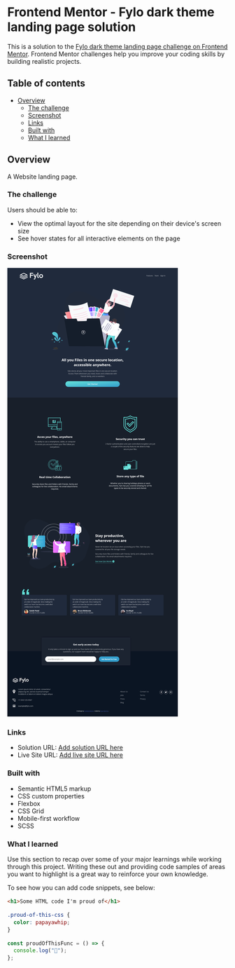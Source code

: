 # Frontend Mentor - Fylo dark theme landing page solution

This is a solution to the [Fylo dark theme landing page challenge on Frontend Mentor](https://www.frontendmentor.io/challenges/fylo-dark-theme-landing-page-5ca5f2d21e82137ec91a50fd). Frontend Mentor challenges help you improve your coding skills by building realistic projects.

## Table of contents

- [Overview](#overview)
  - [The challenge](#the-challenge)
  - [Screenshot](#screenshot)
  - [Links](#links)
  - [Built with](#built-with)
  - [What I learned](#what-i-learned)

## Overview

A Website landing page.

### The challenge

Users should be able to:

- View the optimal layout for the site depending on their device's screen size
- See hover states for all interactive elements on the page

### Screenshot

![](./design/project.png)

### Links

- Solution URL: [Add solution URL here](https://your-solution-url.com)
- Live Site URL: [Add live site URL here](https://sean365-bit.github.io/Fylo.github.io/)

### Built with

- Semantic HTML5 markup
- CSS custom properties
- Flexbox
- CSS Grid
- Mobile-first workflow
- SCSS

### What I learned

Use this section to recap over some of your major learnings while working through this project. Writing these out and providing code samples of areas you want to highlight is a great way to reinforce your own knowledge.

To see how you can add code snippets, see below:

```html
<h1>Some HTML code I'm proud of</h1>
```

```css
.proud-of-this-css {
  color: papayawhip;
}
```

```js
const proudOfThisFunc = () => {
  console.log("🎉");
};
```
